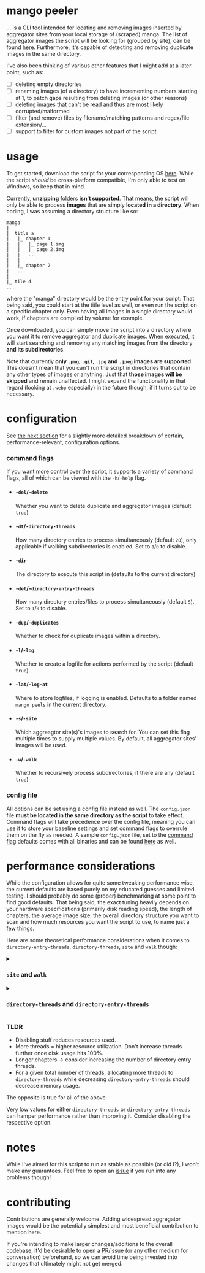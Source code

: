 # mango peeler

... is a CLI tool intended for locating and removing images inserted by aggregator sites from your local storage of (scraped) manga. The list of aggregator images the script will be looking for (grouped by site), can be found [here](https://github.com/valdotle/mangopeeler/tree/main/images). Furthermore, it's capable of detecting and removing duplicate images in the same directory.

I've also been thinking of various other features that I might add at a later point, such as:

-   [ ] deleting empty directories
-   [ ] renaming images (of a directory) to have incrementing numbers starting at 1, to patch gaps resulting from deleting images (or other reasons)
-   [ ] deleting images that can't be read and thus are most likely corrupted/malformed
-   [ ] filter (and remove) files by filename/matching patterns and regex/file extension/...
-   [ ] support to filter for custom images not part of the script

# usage

To get started, download the script for your corresponding OS [here](https://github.com/valdotle/mangopeeler/releases). While the script _should_ be cross-platform compatible, I'm only able to test on Windows, so keep that in mind.

Currently, **unzipping** folders **isn't supported**. That means, the script will only be able to process **images** that are simply **located in a directory**. When coding, I was assuming a directory structure like so:

```
manga
|
|_ title a
|   |_ chapter 1
|   |   |_ page 1.img
|   |   |_ page 2.img
|   |   ...
|   |
|   |_ chapter 2
|   ...
|
|_ tile d
...
```

where the "manga" directory would be the entry point for your script. That being said, you could start at the title level as well, or even run the script on a specific chapter only. Even having all images in a single directory would work, if chapters are compiled by volume for example.

Once downloaded, you can simply move the script into a directory where you want it to remove aggregator and duplicate images. When executed, it will start searching and removing any matching images from the directory **and its subdirectories**.

Note that currently **only `.png`, `.gif`, `.jpg` and `.jpeg` images are supported**. This doesn't mean that you can't run the script in directories that contain any other types of images or anything. Just that **those images will be skipped** and remain unaffected. I might expand the functionality in that regard (looking at `.webp` especially) in the future though, if it turns out to be necessary.

# configuration

See [the next section](#performance-considerations) for a slightly more detailed breakdown of certain, performance-relevant, configuration options.

### command flags

If you want more control over the script, it supports a variety of command flags, all of which can be viewed with the `-h`/`-help` flag.

-   #### `-del`/`-delete`
    Whether you want to delete duplicate and aggregator images (default `true`)
-   #### `-dt`/`-directory-threads`
    How many directory entries to process simultaneously (default `20`), only applicable if walking subdirectories is enabled. Set to `1`/`0` to disable.
-   #### `-dir`
    The directory to execute this script in (defaults to the current directory)
-   #### `-det`/`-directory-entry-threads`
    How many directory entries/files to process simultaneously (default `5`). Set to `1`/`0` to disable.
-   #### `-dup`/`-duplicates`
    Whether to check for duplicate images within a directory.
-   #### `-l`/`-log`
    Whether to create a logfile for actions performed by the script (default `true`)
-   #### `-lat`/`-log-at`
    Where to store logfiles, if logging is enabled. Defaults to a folder named `mango peels` in the current directory.
-   #### `-s`/`-site`
    Which aggreagtor site(s)'s images to search for. You can set this flag multiple times to supply multiple values. By default, all aggregator sites' images will be used.
-   #### `-w`/`-walk`
    Whether to recursively process subdirectories, if there are any (default `true`)

### config file

All options can be set using a config file instead as well. The `config.json` file **must be located in the same directory as the script** to take effect. Command flags will take precedence over the config file, meaning you can use it to store your baseline settings and set command flags to overrule them on the fly as needed. A sample `config.json` file, set to the [command flag](#command-flags) defaults comes with all binaries and can be found [here](https://github.com/valdotle/mangopeeler/tree/main/config.json) as well.

# performance considerations

While the configuration allows for quite some tweaking performance wise, the current defaults are based purely on my educated guesses and limited testing. I should probably do some (proper) benchmarking at some point to find good defaults. That being said, the exact tuning heavily depends on your hardware specifications (primarily disk reading speed), the length of chapters, the average image size, the overall directory structure you want to scan and how much resources you want the script to use, to name just a few things.

Here are some theoretical performance considerations when it comes to `directory-entry-threads`, `directory-threads`, `site` and `walk` though:

<details>
  <summary><h3><code>site</code> and <code>walk</code></h3></summary>
  If processing subdirectories is enabled with `walk` (the default), the script will not only scan the current/specified directory, but all its subdirectories as well. That means more directory entries to look through and thus naturely more compute. Make sure to set `walk` to `false` if you only mean to scan a specific directory's contents to avoid wasting resources.

Similarly, `site` allows to limit which aggregator site's images to look for. By default, the script will search all aggregator images. But if you are going to scan a bunch of Vietnamese manga, a Portugese aggregator's images are rather unlikely to appear - and vice versa. By specifying which aggregator's images to look for, you can reduce the time it takes to match an image against the aggregator images.

</details><details>
  <summary><h3><code>directory-threads</code> and <code>directory-entry-threads</code></h3></summary>
  Directory entry threads is the number of threads allocated per directory. That is, if the folder for a chapter contains X files, each directory entry thread can process one of them simultaneously. Increasing the number of directory entry threads might be useful when processing directories with many entries (think long chapters). On the other hand, titles with short chapters (=few entries per directory) might be unable to utilize multiple threads processing directory entries. In this case, reducing directory entry threads or even disabling threading on directory level might be beneficial. Additionally, managing threads introduces a certain performance overhead which may not outweigh the performance gains earned from threading so using a very low number of directory entry thread will probably your reduce performance as well.

Similarly, directory threads determine the number of directories (think chapters) that can be processed simultaneously. While increasing directory threads is mainly a means to increase resource utilization, decreasing or disabling directory entry threads is useful when processing a single/small number of directories only or to run the script in the background.

The total number of threads is simply the product of `directory-threads` and `directory-entry-threads`. This number is the main performance impacting metric. Not only will it increase CPU load, and memory usage, more threads will also increase the number of files read at the same time resulting in higher disk utilization. I'd suggest you find a value that either meets your resource usage limits or results in 100% disk usage using the task manager (or similar tooling). In this case, the maximum read speed of your (hard)drive becomes the limitting factor to the script's performance, so adding more threads will mainly introduce overhead instead of increasing productivity.

For a given number of total threads, the ratio of `directory-threads` and `directory-entry-threads` should mainly have an effect on memory usage, if checking for duplicates within a directory is enabled:<br>
Increasing the number of directory threads while reducing the number of directory entry threads will lead to an increase in memory usage and vice versa.

</details>

### TLDR

-   Disabling stuff reduces resources used.
-   More threads = higher resource utilization. Don't increase threads further once disk usage hits 100%.
-   Longer chapters → consider increasing the number of directory entry threads.
-   For a given total number of threads, allocating more threads to `directory-threads` while decreasing `directory-entry-threads` should decrease memory usage.

The opposite is true for all of the above.

Very low values for either `directory-threads` or `directory-entry-threads` can hamper performance rather than improving it. Consider disabling the respective option.

# notes

While I've aimed for this script to run as stable as possible (or did I?), I won't make any guarantees. Feel free to open an [issue](https://github.com/valdotle/mangopeeler/issues) if you run into any problems though!

# contributing

Contributions are generally welcome. Adding widespread aggregator images would be the potentially simplest and most beneficial contribution to mention here.

If you're intending to make larger changes/additions to the overall codebase, it'd be desirable to open a [PR](https://github.com/valdotle/mangopeeler/pulls)/issue (or any other medium for conversation) beforehand, so we can avoid time being invested into changes that ultimately might not get merged.
